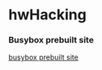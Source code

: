 # hwHacking
### Busybox prebuilt site
[busybox prebuilt site](https://busybox.net/downloads/binaries/1.21.1/)

